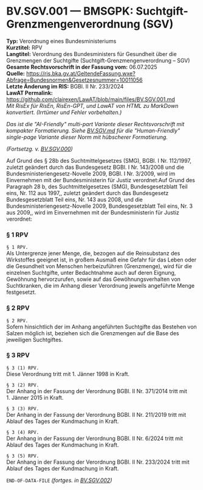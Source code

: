 # BV.SGV.001 — BMSGPK: Suchtgift-Grenzmengenverordnung (SGV)
**Typ:** Verordnung eines Bundesministeriums  
**Kurztitel:** RPV  
**Langtitel:** Verordnung des Bundesministers für Gesundheit über die Grenzmengen der Suchtgifte (Suchtgift-Grenzmengenverordnung – SGV)  
**Gesamte Rechtsvorschrift in der Fassung vom:** 06.07.2025  
**Quelle:** https://ris.bka.gv.at/GeltendeFassung.wxe?Abfrage=Bundesnormen&Gesetzesnummer=10011056  
**Letzte Änderung im RIS:** BGBl. II Nr. 233/2024  
**LawAT Permalink:** https://github.com/clairexen/LawAT/blob/main/files/BV.SGV.001.md  
*Mit RisEx für RisEn, RisEn-GPT, und LawAT von HTML zu MarkDown konvertiert. (Irrtümer und Fehler vorbehalten.)*

*Das ist die "AI-Friendly" multi-part Variante dieser Rechtsvorschrift mit kompakter Formatierung. Siehe [BV.SGV.md](BV.SGV.md) für die "Human-Friendly" single-page Variante dieser Norm mit hübscherer Formatierung.*

*(Fortsetzg. v. [BV.SGV.000](BV.SGV.000.md))*

Auf Grund des § 28b des Suchtmittelgesetzes (SMG), BGBl. I Nr. 112/1997, zuletzt geändert durch das Bundesgesetz BGBl. I Nr. 143/2008 und die Bundesministeriengesetz-Novelle 2009, BGBl. I Nr. 3/2009, wird im Einvernehmen mit der Bundesministerin für Justiz verordnet:Auf Grund des Paragraph 28 b, des Suchtmittelgesetzes (SMG), Bundesgesetzblatt Teil eins, Nr. 112 aus 1997,, zuletzt geändert durch das Bundesgesetz Bundesgesetzblatt Teil eins, Nr. 143 aus 2008, und die Bundesministeriengesetz-Novelle 2009, Bundesgesetzblatt Teil eins, Nr. 3 aus 2009,, wird im Einvernehmen mit der Bundesministerin für Justiz verordnet:

### § 1 RPV

`§ 1 RPV.`  
Als Untergrenze jener Menge, die, bezogen auf die Reinsubstanz des Wirkstoffes geeignet ist, in großem Ausmaß eine Gefahr für das Leben oder die Gesundheit von Menschen herbeizuführen (Grenzmenge), wird für die einzelnen Suchtgifte, unter Bedachtnahme auch auf deren Eignung, Gewöhnung hervorzurufen, sowie auf das Gewöhnungsverhalten von Suchtkranken, die im Anhang dieser Verordnung jeweils angeführte Menge festgesetzt.

### § 2 RPV

`§ 2 RPV.`  
Sofern hinsichtlich der im Anhang angeführten Suchtgifte das Bestehen von Salzen möglich ist, beziehen sich die Grenzmengen auf die Base des jeweiligen Suchtgiftes.

### § 3 RPV

`§ 3 (1) RPV.`  
Diese Verordnung tritt mit 1. Jänner 1998 in Kraft.

`§ 3 (2) RPV.`  
Der Anhang in der Fassung der Verordnung BGBl. II Nr. 371/2014 tritt mit 1. Jänner 2015 in Kraft.

`§ 3 (3) RPV.`  
Der Anhang in der Fassung der Verordnung BGBl. II Nr. 211/2019 tritt mit Ablauf des Tages der Kundmachung in Kraft.

`§ 3 (4) RPV.`  
Der Anhang in der Fassung der Verordnung BGBl. II Nr. 6/2024 tritt mit Ablauf des Tages der Kundmachung in Kraft.

`§ 3 (5) RPV.`  
Der Anhang in der Fassung der Verordnung BGBl. II Nr. 233/2024 tritt mit Ablauf des Tages der Kundmachung in Kraft.

`END-OF-DATA-FILE` *(fortges. in [BV.SGV.002](BV.SGV.002.md))*
